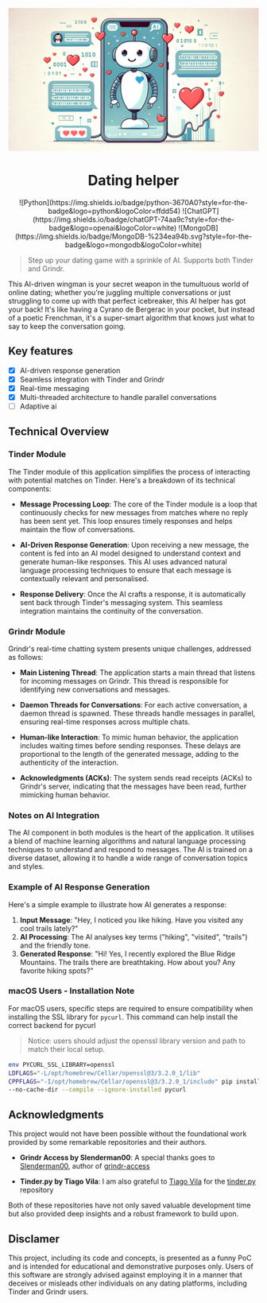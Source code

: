 ![header](header.png)

<h1 align="center">Dating helper</h1>

<div align="center">
![Python](https://img.shields.io/badge/python-3670A0?style=for-the-badge&logo=python&logoColor=ffdd54)
![ChatGPT](https://img.shields.io/badge/chatGPT-74aa9c?style=for-the-badge&logo=openai&logoColor=white)
![MongoDB](https://img.shields.io/badge/MongoDB-%234ea94b.svg?style=for-the-badge&logo=mongodb&logoColor=white)
</div>

> Step up your dating game with a sprinkle of AI. Supports both Tinder and Grindr.

This AI-driven wingman is your secret weapon in the tumultuous world of online dating; whether you're juggling multiple conversations or just struggling to come up with that perfect icebreaker, this AI helper has got your back! It's like having a Cyrano de Bergerac in your pocket, but instead of a poetic Frenchman, it's a super-smart algorithm that knows just what to say to keep the conversation going.

## Key features
* [x] AI-driven response generation
* [x] Seamless integration with Tinder and Grindr
* [x] Real-time messaging
* [x] Multi-threaded architecture to handle parallel conversations
* [ ] Adaptive ai

## Technical Overview

### Tinder Module
The Tinder module of this application simplifies the process of interacting with potential matches on Tinder. Here's a breakdown of its technical components:

- **Message Processing Loop**: The core of the Tinder module is a loop that continuously checks for new messages from matches where no reply has been sent yet. This loop ensures timely responses and helps maintain the flow of conversations.

- **AI-Driven Response Generation**: Upon receiving a new message, the content is fed into an AI model designed to understand context and generate human-like responses. This AI uses advanced natural language processing techniques to ensure that each message is contextually relevant and personalised.

- **Response Delivery**: Once the AI crafts a response, it is automatically sent back through Tinder's messaging system. This seamless integration maintains the continuity of the conversation.

### Grindr Module
Grindr's real-time chatting system presents unique challenges, addressed as follows:

- **Main Listening Thread**: The application starts a main thread that listens for incoming messages on Grindr. This thread is responsible for identifying new conversations and messages.

- **Daemon Threads for Conversations**: For each active conversation, a daemon thread is spawned. These threads handle messages in parallel, ensuring real-time responses across multiple chats.

- **Human-like Interaction**: To mimic human behavior, the application includes waiting times before sending responses. These delays are proportional to the length of the generated message, adding to the authenticity of the interaction.

- **Acknowledgments (ACKs)**: The system sends read receipts (ACKs) to Grindr's server, indicating that the messages have been read, further mimicking human behavior.

### Notes on AI Integration
The AI component in both modules is the heart of the application. It utilises a blend of machine learning algorithms and natural language processing techniques to understand and respond to messages. The AI is trained on a diverse dataset, allowing it to handle a wide range of conversation topics and styles. 

### Example of AI Response Generation
Here's a simple example to illustrate how AI generates a response:

1. **Input Message**: "Hey, I noticed you like hiking. Have you visited any cool trails lately?"
2. **AI Processing**: The AI analyses key terms ("hiking", "visited", "trails") and the friendly tone.
3. **Generated Response**: "Hi! Yes, I recently explored the Blue Ridge Mountains. The trails there are breathtaking. How about you? Any favorite hiking spots?"

### macOS Users - Installation Note
For macOS users, specific steps are required to ensure compatibility when installing the SSL library for `pycurl`. This command can help install the correct backend for pycurl

> Notice: users should adjust the openssl library version and path to match their local setup.

```bash
env PYCURL_SSL_LIBRARY=openssl 
LDFLAGS="-L/opt/homebrew/Cellar/openssl@3/3.2.0_1/lib" 
CPPFLAGS="-I/opt/homebrew/Cellar/openssl@3/3.2.0_1/include" pip install 
--no-cache-dir --compile --ignore-installed pycurl
```

## Acknowledgments
This project would not have been possible without the foundational work provided by some remarkable repositories and their authors.

- **Grindr Access by Slenderman00**: A special thanks goes to [Slenderman00](https://github.com/Slenderman00), author of [grindr-access](https://github.com/Slenderman00/grindr-access)

- **Tinder.py by Tiago Vila**: I am also grateful to [Tiago Vila](https://github.com/tiagovla) for the [tinder.py](https://github.com/tiagovla/tinder.py) repository

Both of these repositories have not only saved valuable development time but also provided deep insights and a robust framework to build upon.

## Disclamer
This project, including its code and concepts, is presented as a funny PoC and is intended for educational and demonstrative purposes only. Users of this software are strongly advised against employing it in a manner that deceives or misleads other individuals on any dating platforms, including Tinder and Grindr users.


